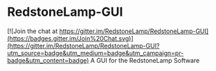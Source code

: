 # RedstoneLamp-GUI

[![Join the chat at https://gitter.im/RedstoneLamp/RedstoneLamp-GUI](https://badges.gitter.im/Join%20Chat.svg)](https://gitter.im/RedstoneLamp/RedstoneLamp-GUI?utm_source=badge&utm_medium=badge&utm_campaign=pr-badge&utm_content=badge)
A GUI for the RedstoneLamp Software
